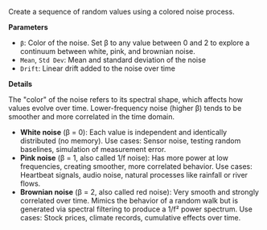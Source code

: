 Create a sequence of random values using a colored noise process.  

**Parameters**
- `β`: Color of the noise. Set β to any value between 0 and 2 to explore a continuum between white, pink, and brownian noise.
- `Mean`, `Std Dev`: Mean and standard deviation of the noise
- `Drift`: Linear drift added to the noise over time

**Details**

The "color" of the noise refers to its spectral shape, which affects how values evolve over time. Lower-frequency noise (higher β) tends to be smoother and more correlated in the time domain.

- **White noise** (β = 0): Each value is independent and identically distributed (no memory). Use cases: Sensor noise, testing random baselines, simulation of measurement error.
- **Pink noise** (β = 1, also called 1/f noise): Has more power at low frequencies, creating smoother, more correlated behavior. Use cases: Heartbeat signals, audio noise, natural processes like rainfall or river flows.
- **Brownian noise** (β = 2, also called red noise): Very smooth and strongly correlated over time. Mimics the behavior of a random walk but is generated via spectral filtering to produce a 1/f² power spectrum. Use cases: Stock prices, climate records, cumulative effects over time.

